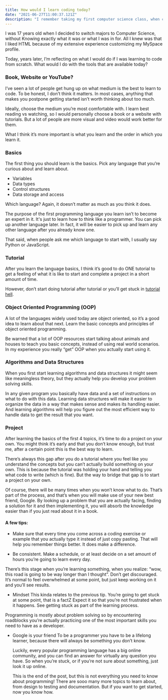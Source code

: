 ```yaml
---
title: How would I learn coding today?
date: "2021-06-27T11:00:37.121Z"
description: "I remember taking my first computer science class, when code readability was not even a known concept to me. I would use variable names like a,b and x..."
---
```


I was 17 years old when I decided to switch majors to Computer Science, without Knowing exactly what it was or what I was in for. All I knew was that I liked HTML because of my extensive experience customizing my MySpace profile.

Today, years later, I’m reflecting on what I would do if I was learning to code from scratch. What would I do with the tools that are available today?

### Book, Website or YouTube?

I’ve seen a lot of people get hung up on what medium is the best to learn to code. To be honest, I don’t think it matters. In most cases, anything that makes you postpone getting started isn’t worth thinking about too much.

Ideally, choose the medium you’re most comfortable with. I learn best reading vs watching, so I would personally choose a book or a website with tutorials. But a lot of people are more visual and video would work better for them.

What I think it’s more important is what you learn and the order in which you learn it.

### Basics

The first thing you should learn is the basics. Pick any language that you’re curious about and learn about.

- Variables
- Data types
- Control structures
- Data storage and access

Which language? Again, it doesn’t matter as much as you think it does.

The purpose of the first programming language you learn isn’t to become an expert in it. It's just to learn how to think like a programmer. You can pick up another language later. In fact, it will be easier to pick up and learn any other language after you already know one.

That said, when people ask me which language to start with, I usually say Python or JavaScript.

### Tutorial

After you learn the language basics, I think it’s good to do ONE tutorial to get a feeling of what it is like to start and complete a project in a short amount of time.

However, don’t start doing tutorial after tutorial or you’ll get stuck in [tutorial hell](https://levelup.gitconnected.com/getting-out-of-tutorial-hell-4ed8aa788b2b).

### Object Oriented Programming (OOP)

A lot of the languages widely used today are object oriented, so it’s a good idea to learn about that next. Learn the basic concepts and principles of object oriented programming.

Be warned that a lot of OOP resources start talking about animals and houses to teach you basic concepts, instead of using real world scenarios. In my experience you really “get” OOP when you actually start using it.

### Algorithms and Data Structures

When you first start learning algorithms and data structures it might seem like meaningless theory, but they actually help you develop your problem solving skills.

In any given program you basically have data and a set of instructions on what to do with this data. Learning data structures will make it easier to organize the data in a way that makes sense and makes its handling easier. And learning algorithms will help you figure out the most efficient way to handle data to get the result that you want.

### Project

After learning the basics of the first 4 topics, it’s time to do a project on your own. You might think it’s early and that you don’t know enough, but trust me, after a certain point this is the best way to learn.

There’s always this gap after you do a tutorial where you feel like you understand the concepts but you can’t actually build something on your own. This is because the tutorial was holding your hand and telling you what code to write (which is fine). But the way to bridge that gap is to start a project on your own.

Of course, there will be many times when you won’t know what to do. That’s part of the process, and that’s when you will make use of your new best friend, Google. By looking up a problem that you are actually facing, finding a solution for it and then implementing it, you will absorb the knowledge easier than if you just read about it in a book.

#### A few tips:

- Make sure that every time you come across a coding exercise or example that you actually type it instead of just copy pasting. That will help you remember things better. It does make a difference.

- Be consistent. Make a schedule, or at least decide on a set amount of hours you’re going to learn every day.

There’s this stage when you’re learning something, when you realize: “wow, this road is going to be way longer than I thought”. Don’t get discouraged. It’s normal to feel overwhelmed at some point, but just keep working on it and you’ll see results.

- Mindset
  This kinda relates to the previous tip. You’re going to get stuck at some point, that is a factZ Expect it so that you’re not frustrated when it happens. See getting stuck as part of the learning process.

Programming is mostly about problem solving so by encountering roadblocks you’re actually practicing one of the most important skills you need to have as a developer.

- Google is your friend
  To be a programmer you have to be a lifelong learner, because there will always be something you don’t know.

  Luckily, every popular programming language has a big online community, and you can find an answer for virtually any question you have. So when you’re stuck, or if you’re not sure about something, just look it up online.

  This is the end of the post, but this is not everything you need to know about programming! There are sooo many more topics to learn about, from design to testing and documentation. But if you want to get started, now you know how.
